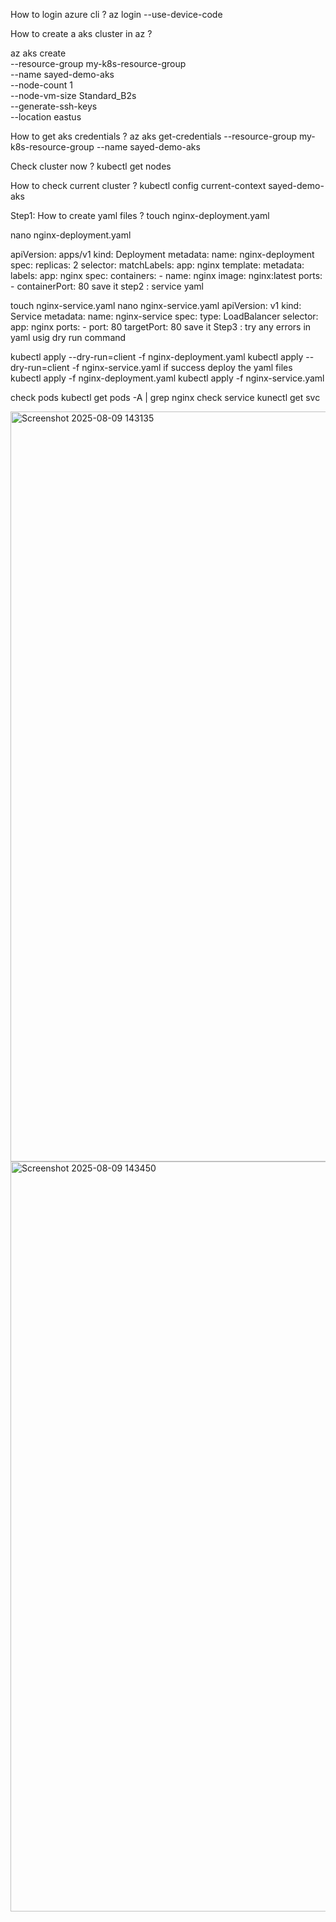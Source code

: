 How to login azure cli ?
az login --use-device-code


How to create a aks cluster in az ?

az aks create \
  --resource-group my-k8s-resource-group \
  --name sayed-demo-aks \
  --node-count 1 \
  --node-vm-size Standard_B2s \
  --generate-ssh-keys \
  --location eastus

How to get aks credentials ?
az aks get-credentials --resource-group my-k8s-resource-group --name sayed-demo-aks

Check cluster now ?
kubectl get nodes

How to check current cluster ?
 kubectl config current-context
sayed-demo-aks

Step1: How to create yaml files ?
touch nginx-deployment.yaml

nano nginx-deployment.yaml 

apiVersion: apps/v1
kind: Deployment
metadata:
  name: nginx-deployment
spec:
  replicas: 2
  selector:
    matchLabels:
      app: nginx
  template:
    metadata:
      labels:
        app: nginx
    spec:
      containers:
      - name: nginx
        image: nginx:latest
        ports:
        - containerPort: 80
save it 
step2 : service yaml 

touch nginx-service.yaml
nano nginx-service.yaml 
apiVersion: v1
kind: Service
metadata:
  name: nginx-service
spec:
  type: LoadBalancer
  selector:
    app: nginx
  ports:
    - port: 80
      targetPort: 80
save it
Step3 :
try any errors in yaml usig dry run command 

kubectl apply --dry-run=client -f nginx-deployment.yaml
kubectl apply --dry-run=client -f nginx-service.yaml 
if success deploy the yaml files 
kubectl apply -f nginx-deployment.yaml
kubectl apply -f nginx-service.yaml

check pods 
kubectl get pods -A | grep nginx
check service 
kunectl get svc 



<img width="800" height="1200" alt="Screenshot 2025-08-09 143135" src="https://github.com/user-attachments/assets/ba986318-72bf-41b6-bc30-47909d36fa97" />
<img width="800" height="1200" alt="Screenshot 2025-08-09 143450" src="https://github.com/user-attachments/assets/4a152a55-d21b-4a54-be8b-71524aa17bed" />


